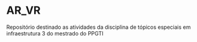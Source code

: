 # AR_VR
Repositório destinado as atividades da disciplina de tópicos especiais em infraestrutura 3 do mestrado do PPGTI
